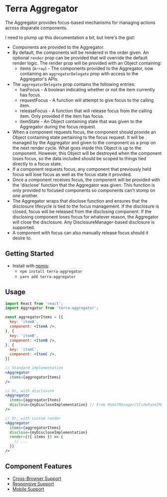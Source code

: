 # Terra Aggregator

The Aggregator provides focus-based mechanisms for managing actions across disparate components.

I need to plump up this documentation a bit, but here's the gist:
* Components are provided to the Aggregator.
* By default, the components will be rendered in the order given. An optional `render` prop can be provided that will override the default render logic. The render prop will be provided with an Object containing:
    * items (`Array`) - The components provided to the Aggregator, now containing an `aggregatorDelegate` prop with access to the Aggregator's APIs.
* The `aggregatorDelegate` prop contains the following entries:
    * hasFocus - A boolean indicating whether or not the item currently has focus.
    * requestFocus - A function will attempt to give focus to the calling item.
    * releaseFocus - A function that will release focus from the calling item. Only provided if the item has focus.
    * itemState - An Object containing state that was given to the Aggregator during the focus request.
* When a component requests focus, the component should provide an Object containing state pertaining to the focus request. It will be managed by the Aggregator and given to the component as a prop on the next render cycle. What goes inside this Object is up to the component. However, this Object will be destroyed when the component loses focus, so the data included should be scoped to things tied directly to a focus state.
* If a component requests focus, any component that previously held focus will lose focus as well as the focus state it provided.
* Once a component receives focus, the component will be provided with the 'disclose' function that the Aggregator was given. This function is only provided to focused components so components can't stomp on one another.
* The Aggregator wraps that disclose function and ensures that the disclosure lifecycle is tied to the focus management. If the disclosure is closed, focus will be released from the disclosing component. If the disclosing component loses focus for whatever reason, the Aggregator will close the disclosure. Any DisclosureManager-based disclosure is supported.
* A component with focus can also manually release focus should it desire to.

## Getting Started

- Install with [npmjs](https://www.npmjs.com):
  - `npm install terra-aggregator`
  - `yarn add terra-aggregator`

## Usage

```jsx
import React from 'react';
import Aggregator from 'terra-aggregator';

const aggregatorItems = [{
  key: 'itemA',
  component: <ItemA />,
}, {
  key: 'itemB',
  component: <ItemB />,
}, {
  key: 'itemC',
  component: <ItemC />,
}]

// Standard implementation
<Aggregator
  items={aggregatorItems}
/>

// Or, with disclosure
<Aggregator
  items={aggregatorItems}
  disclose={myDiscloseImplementation} // From ModalManager/SlidePanelManager/etc.
/>

// Or, with custom render
<Aggregator
  items={aggregatorItems}
  disclose={myDiscloseImplementation}
  render={({ items }) => {
    // ...
  }}
/>

```

## Component Features
* [Cross-Browser Support](https://github.com/cerner/terra-core/wiki/Component-Features#cross-browser-support)
* [Responsive Support](https://github.com/cerner/terra-core/wiki/Component-Features#responsive-support)
* [Mobile Support](https://github.com/cerner/terra-core/wiki/Component-Features#mobile-support)
